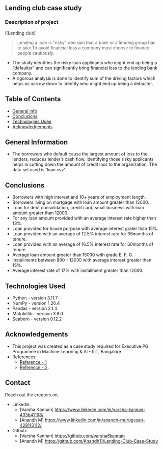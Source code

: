 ## Lending club case study 
### Description of project
![Lending club]
> Lending a loan is "risky" decision that a bank or a lending group has to take.To avoid financial loss a company must choose to finance people cautiously.
 - The study identifies the risky loan applicants who might end up being a "defaulter" and can significantly bring financial loss to the lending bank company.
 - A rigorous analysis is done to identify sum of the driving factors which helps us narrow down to identify who might end up being a defaulter.


## Table of Contents
* [General Info](#general-information)
* [Conclusions](#conclusions)
* [Technologies Used](#technologies-used)
* [Acknowledgements](#acknowledgements)



## General Information
- The borrowers who default cause the largest amount of loss to the lenders, reduces lender’s cash flow. Identifying those risky applicants helps in cutting down the amount of credit loss to the organization. The data set used is 'loan.csv'.


## Conclusions
* Borrowers with high interest and 10+ years of employment length.
* Borrowers living on mortgage with loan amount greater than 12000.
* Loan for debt consolidation, credit card, small business with loan amount greater than 12000.
* For any loan amount provided with an average interest rate higher than 13%.
* Loan provided for house purpose with average interest grater than 15%.
* Loan provided with an average of 12.5% interest rate for 36months of tenure.
* Loan provided with an average of 16.5% interest rate for 60months of tenure.
* Average loan amount greater than 15000 with grade E, F, G.
* Installments between 800 - 12000 with average interest greater than 15%.
* Average interest rate of 17% with installment greater than 12000.


## Technologies Used
- Python - version 3.11.7
- NumPy - version 1.26.4
- Pandas - version 2.1.4
- Matplotlib - version 3.8.0
- Seaborn - version 0.12.2


## Acknowledgements
- This project was created as a case study required for Executive PG Programme in Machine Learning & AI - IIIT, Bangalore
- References:
    - [Reference - 1](https://www.lendingclub.com/loans/resource-center/what-to-do-if-declined)
    - [Reference - 2](https://www.researchgate.net/publication/340395124_Project_Lending_Club_Data_Analysis).


## Contact
Reach out the creators on,
- Linkedin:
    - [Varsha Kannan] https://www.linkedin.com/in/varsha-kannan-433b41198/
    - [Anandh M] https://www.linkedin.com/in/anandh-murugesan-429113112/
- Github:
    - [Varsha Kannan] https://github.com/varsha6kannan
    - [Anandh M] https://github.com/Anandh11/Lending-Club-Case-Study

